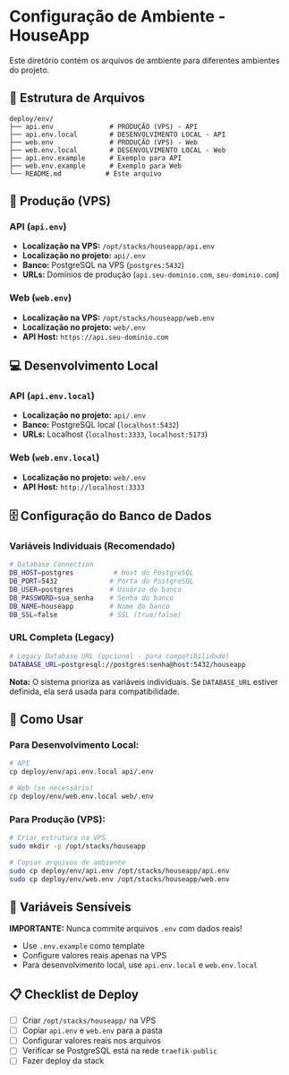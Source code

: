 # Configuração de Ambiente - HouseApp

Este diretório contém os arquivos de ambiente para diferentes ambientes do projeto.

## 📁 Estrutura de Arquivos

```
deploy/env/
├── api.env              # PRODUÇÃO (VPS) - API
├── api.env.local        # DESENVOLVIMENTO LOCAL - API
├── web.env              # PRODUÇÃO (VPS) - Web
├── web.env.local        # DESENVOLVIMENTO LOCAL - Web
├── api.env.example      # Exemplo para API
├── web.env.example      # Exemplo para Web
└── README.md           # Este arquivo
```

## 🚀 Produção (VPS)

### API (`api.env`)
- **Localização na VPS:** `/opt/stacks/houseapp/api.env`
- **Localização no projeto:** `api/.env`
- **Banco:** PostgreSQL na VPS (`postgres:5432`)
- **URLs:** Domínios de produção (`api.seu-dominio.com`, `seu-dominio.com`)

### Web (`web.env`)
- **Localização na VPS:** `/opt/stacks/houseapp/web.env`
- **Localização no projeto:** `web/.env`
- **API Host:** `https://api.seu-dominio.com`

## 💻 Desenvolvimento Local

### API (`api.env.local`)
- **Localização no projeto:** `api/.env`
- **Banco:** PostgreSQL local (`localhost:5432`)
- **URLs:** Localhost (`localhost:3333`, `localhost:5173`)

### Web (`web.env.local`)
- **Localização no projeto:** `web/.env`
- **API Host:** `http://localhost:3333`

## 🗄️ Configuração do Banco de Dados

### Variáveis Individuais (Recomendado)
```bash
# Database Connection
DB_HOST=postgres          # Host do PostgreSQL
DB_PORT=5432             # Porta do PostgreSQL
DB_USER=postgres         # Usuário do banco
DB_PASSWORD=sua_senha    # Senha do banco
DB_NAME=houseapp         # Nome do banco
DB_SSL=false             # SSL (true/false)
```

### URL Completa (Legacy)
```bash
# Legacy Database URL (opcional - para compatibilidade)
DATABASE_URL=postgresql://postgres:senha@host:5432/houseapp
```

**Nota:** O sistema prioriza as variáveis individuais. Se `DATABASE_URL` estiver definida, ela será usada para compatibilidade.

## 🔧 Como Usar

### Para Desenvolvimento Local:
```bash
# API
cp deploy/env/api.env.local api/.env

# Web (se necessário)
cp deploy/env/web.env.local web/.env
```

### Para Produção (VPS):
```bash
# Criar estrutura na VPS
sudo mkdir -p /opt/stacks/houseapp

# Copiar arquivos de ambiente
sudo cp deploy/env/api.env /opt/stacks/houseapp/api.env
sudo cp deploy/env/web.env /opt/stacks/houseapp/web.env
```

## 🔐 Variáveis Sensíveis

**IMPORTANTE:** Nunca commite arquivos `.env` com dados reais!
- Use `.env.example` como template
- Configure valores reais apenas na VPS
- Para desenvolvimento local, use `api.env.local` e `web.env.local`

## 📋 Checklist de Deploy

- [ ] Criar `/opt/stacks/houseapp/` na VPS
- [ ] Copiar `api.env` e `web.env` para a pasta
- [ ] Configurar valores reais nos arquivos
- [ ] Verificar se PostgreSQL está na rede `traefik-public`
- [ ] Fazer deploy da stack
